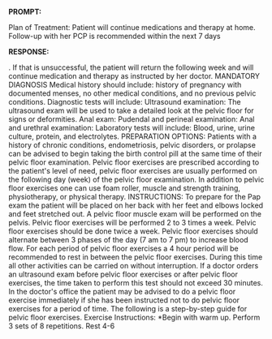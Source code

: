 **PROMPT:**

Plan of Treatment:  Patient will continue medications and therapy at home. Follow-up with her PCP is recommended within the next 7 days

**RESPONSE:**

 .  If that is unsuccessful, the patient will return the following week and will continue medication and therapy as instructed by her doctor.   MANDATORY DIAGNOSIS  Medical history should include: history of pregnancy with documented menses, no other medical conditions, and no previous pelvic conditions.  Diagnostic tests will include: Ultrasound examination: The ultrasound exam will be used to take a detailed look at the pelvic floor for signs or deformities.   Anal exam:  Pudendal and perineal examination:  Anal and urethral examination:  Laboratory tests will include: Blood, urine, urine culture, protein, and electrolytes.  PREPARATION OPTIONS: Patients with a history of chronic conditions, endometriosis, pelvic disorders, or prolapse can be advised to begin taking the birth control pill at the same time of their pelvic floor examination.   Pelvic floor exercises are prescribed according to the patient's level of need, pelvic floor exercises are usually performed on the following day (week) of the pelvic floor examination. In addition to pelvic floor exercises one can use foam roller, muscle and strength training, physiotherapy, or physical therapy.  INSTRUCTIONS:  To prepare for the Pap exam the patient will be placed on her back with her feet and elbows locked and feet stretched out.   A pelvic floor muscle exam will be performed on the pelvis.   Pelvic floor exercises will be performed 2 to 3 times a week.   Pelvic floor exercises should be done twice a week.   Pelvic floor exercises should alternate between 3 phases of the day (7 am to 7 pm) to increase blood flow. For each period of pelvic floor exercises a 4 hour period will be recommended to rest in between the pelvic floor exercises. During this time all other activities can be carried on without interruption.  If a doctor orders an ultrasound exam before pelvic floor exercises or after pelvic floor exercises, the time taken to perform this test should not exceed 30 minutes. In the doctor's office the patient may be advised to do a pelvic floor exercise immediately if she has been instructed not to do pelvic floor exercises for a period of time.  The following is a step-by-step guide for pelvic floor exercises.   Exercise Instructions: *Begin with warm up. Perform 3 sets of 8 repetitions. Rest 4-6